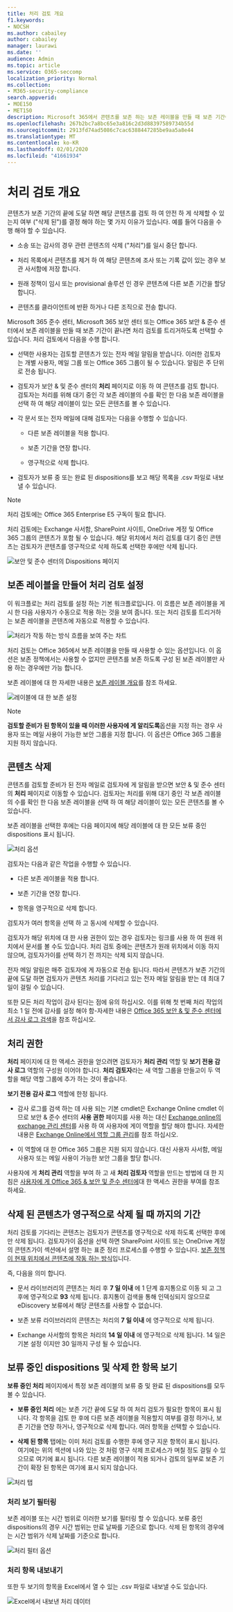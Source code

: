 ```yaml
---
title: 처리 검토 개요
f1.keywords:
- NOCSH
ms.author: cabailey
author: cabailey
manager: laurawi
ms.date: ''
audience: Admin
ms.topic: article
ms.service: O365-seccomp
localization_priority: Normal
ms.collection:
- M365-security-compliance
search.appverid:
- MOE150
- MET150
description: Microsoft 365에서 콘텐츠를 보존 하는 보존 레이블을 만들 때 보존 기간이 끝나면 처리 검토를 트리거하도록 선택할 수 있습니다.
ms.openlocfilehash: 267b2bc7a8bc65e3a816c2d3d88397589734b55d
ms.sourcegitcommit: 2913fd74ad5086c7cac6388447285be9aa5a8e44
ms.translationtype: MT
ms.contentlocale: ko-KR
ms.lasthandoff: 02/01/2020
ms.locfileid: "41661934"
---
```

# <a name="overview-of-disposition-reviews"></a>처리 검토 개요

콘텐츠가 보존 기간의 끝에 도달 하면 해당 콘텐츠를 검토 하 여 안전 하 게 삭제할 수 있는지 여부 ("삭제 된")를 결정 해야 하는 몇 가지 이유가 있습니다. 예를 들어 다음을 수행 해야 할 수 있습니다.
  
- 소송 또는 감사의 경우 관련 콘텐츠의 삭제 ("처리")를 일시 중단 합니다.
    
- 처리 목록에서 콘텐츠를 제거 하 여 해당 콘텐츠에 조사 또는 기록 값이 있는 경우 보관 사서함에 저장 합니다.
    
- 원래 정책이 임시 또는 provisional 솔루션 인 경우 콘텐츠에 다른 보존 기간을 할당 합니다.
    
- 콘텐츠를 클라이언트에 반환 하거나 다른 조직으로 전송 합니다.
    
Microsoft 365 준수 센터, Microsoft 365 보안 센터 또는 Office 365 보안 & 준수 센터에서 보존 레이블을 만들 때 보존 기간이 끝나면 처리 검토를 트리거하도록 선택할 수 있습니다. 처리 검토에서 다음을 수행 합니다.
  
- 선택한 사용자는 검토할 콘텐츠가 있는 전자 메일 알림을 받습니다. 이러한 검토자는 개별 사용자, 메일 그룹 또는 Office 365 그룹이 될 수 있습니다. 알림은 주 단위로 전송 됩니다.
    
- 검토자가 보안 &amp; 및 준수 센터의 **처리** 페이지로 이동 하 여 콘텐츠를 검토 합니다. 검토자는 처리를 위해 대기 중인 각 보존 레이블의 수를 확인 한 다음 보존 레이블을 선택 하 여 해당 레이블이 있는 모든 콘텐츠를 볼 수 있습니다.
    
- 각 문서 또는 전자 메일에 대해 검토자는 다음을 수행할 수 있습니다.
    
  - 다른 보존 레이블을 적용 합니다.
    
  - 보존 기간을 연장 합니다.
    
  - 영구적으로 삭제 합니다.
    
- 검토자가 보류 중 또는 완료 된 dispositions를 보고 해당 목록을 .csv 파일로 내보낼 수 있습니다.

> [!NOTE]
> 처리 검토에는 Office 365 Enterprise E5 구독이 필요 합니다.
  
처리 검토에는 Exchange 사서함, SharePoint 사이트, OneDrive 계정 및 Office 365 그룹의 콘텐츠가 포함 될 수 있습니다. 해당 위치에서 처리 검토를 대기 중인 콘텐츠는 검토자가 콘텐츠를 영구적으로 삭제 하도록 선택한 후에만 삭제 됩니다.
  
![보안 및 준수 센터의 Dispositions 페이지](media/Retention-Dispositions-v2-page.png)


## <a name="setting-up-the-disposition-review-by-creating-a-retention-label"></a>보존 레이블을 만들어 처리 검토 설정

이 워크플로는 처리 검토를 설정 하는 기본 워크플로입니다. 이 흐름은 보존 레이블을 게시 한 다음 사용자가 수동으로 적용 하는 것을 보여 줍니다. 또는 처리 검토를 트리거하는 보존 레이블을 콘텐츠에 자동으로 적용할 수 있습니다.
  
![처리가 작동 하는 방식 흐름을 보여 주는 차트](media/5fb3f33a-cb53-468c-becc-6dda0ec52778.png)
  
처리 검토는 Office 365에서 보존 레이블을 만들 때 사용할 수 있는 옵션입니다. 이 옵션은 보존 정책에서는 사용할 수 없지만 콘텐츠를 보존 하도록 구성 된 보존 레이블만 사용 하는 경우에만 가능 합니다.
  
보존 레이블에 대 한 자세한 내용은 [보존 레이블 개요](labels.md)를 참조 하세요.
  
![레이블에 대 한 보존 설정](media/a16dd202-8862-40ac-80ff-6fee974de5da.png)
 
> [!NOTE]
> **검토할 준비가 된 항목이 있을 때 이러한 사용자에 게 알리도록**옵션을 지정 하는 경우 사용자 또는 메일 사용이 가능한 보안 그룹을 지정 합니다. 이 옵션은 Office 365 그룹을 지원 하지 않습니다.

## <a name="disposing-content"></a>콘텐츠 삭제

콘텐츠를 검토할 준비가 된 전자 메일로 검토자에 게 알림을 받으면 보안 &amp; 및 준수 센터의 **처리** 페이지로 이동할 수 있습니다. 검토자는 처리를 위해 대기 중인 각 보존 레이블의 수를 확인 한 다음 보존 레이블을 선택 하 여 해당 레이블이 있는 모든 콘텐츠를 볼 수 있습니다.

보존 레이블을 선택한 후에는 다음 페이지에 해당 레이블에 대 한 모든 보류 중인 dispositions 표시 됩니다.

![처리 옵션](media/Retention-Disposition-options-v2.png)

검토자는 다음과 같은 작업을 수행할 수 있습니다. 
  
- 다른 보존 레이블을 적용 합니다.
    
- 보존 기간을 연장 합니다.
    
- 항목을 영구적으로 삭제 합니다.

검토자가 여러 항목을 선택 하 고 동시에 삭제할 수 있습니다.
    
검토자가 해당 위치에 대 한 사용 권한이 있는 경우 검토자는 링크를 사용 하 여 원래 위치에서 문서를 볼 수도 있습니다. 처리 검토 중에는 콘텐츠가 원래 위치에서 이동 하지 않으며, 검토자가이를 선택 하기 전 까지는 삭제 되지 않습니다.
  
전자 메일 알림은 매주 검토자에 게 자동으로 전송 됩니다. 따라서 콘텐츠가 보존 기간의 끝에 도달 하면 검토자가 콘텐츠 처리를 기다리고 있는 전자 메일 알림을 받는 데 최대 7 일이 걸릴 수 있습니다.
  
또한 모든 처리 작업이 감사 된다는 점에 유의 하십시오. 이를 위해 첫 번째 처리 작업의 최소 1 일 전에 감사를 설정 해야 함-자세한 내용은 [Office 365 보안 &amp; 및 준수 센터에서 감사 로그 검색](search-the-audit-log-in-security-and-compliance.md)을 참조 하십시오. 
  
## <a name="permissions-for-disposition"></a>처리 권한

**처리** 페이지에 대 한 액세스 권한을 얻으려면 검토자가 **처리 관리** 역할 및 **보기 전용 감사 로그** 역할의 구성원 이어야 합니다. **처리 검토자**라는 새 역할 그룹을 만들고이 두 역할을 해당 역할 그룹에 추가 하는 것이 좋습니다. 

**보기 전용 감사 로그** 역할에 한정 됩니다.

- 감사 로그를 검색 하는 데 사용 되는 기본 cmdlet은 Exchange Online cmdlet 이므로 보안 & 준수 센터의 **사용 권한** 페이지를 사용 하는 대신 [Exchange online의 exchange 관리 센터](https://docs.microsoft.com/Exchange/exchange-admin-center)를 사용 하 여 사용자에 게이 역할을 할당 해야 합니다. 자세한 내용은 [Exchange Online에서 역할 그룹 관리](https://docs.microsoft.com/Exchange/permissions-exo/role-groups)를 참조 하십시오.

- 이 역할에 대 한 Office 365 그룹은 지원 되지 않습니다. 대신 사용자 사서함, 메일 사용자 또는 메일 사용이 가능한 보안 그룹을 할당 합니다.

사용자에 게 **처리 관리** 역할을 부여 하 고 새 **처리 검토자** 역할을 만드는 방법에 대 한 지침은 [사용자에 게 Office 365 &amp; 보안 및 준수 센터에](../security/office-365-security/grant-access-to-the-security-and-compliance-center.md)대 한 액세스 권한을 부여를 참조 하세요.
  
## <a name="how-long-until-disposed-content-is-permanently-deleted"></a>삭제 된 콘텐츠가 영구적으로 삭제 될 때 까지의 기간

처리 검토를 기다리는 콘텐츠는 검토자가 콘텐츠를 영구적으로 삭제 하도록 선택한 후에만 삭제 됩니다. 검토자가이 옵션을 선택 하면 SharePoint 사이트 또는 OneDrive 계정의 콘텐츠가이 섹션에서 설명 하는 표준 정리 프로세스를 수행할 수 있습니다. [보존 정책이 현재 위치에서 콘텐츠에 작동 하는 방식](retention-policies.md#how-a-retention-policy-works-with-content-in-place)입니다.
  
즉, 다음을 의미 합니다.
  
- 문서 라이브러리의 콘텐츠는 처리 후 **7 일 이내** 에 1 단계 휴지통으로 이동 되 고 그 후에 영구적으로 **93** 삭제 됩니다. 휴지통이 검색을 통해 인덱싱되지 않으므로 eDiscovery 보류에서 해당 콘텐츠를 사용할 수 없습니다.

- 보존 보류 라이브러리의 콘텐츠는 처리의 **7 일 이내** 에 영구적으로 삭제 됩니다.

- Exchange 사서함의 항목은 처리의 **14 일 이내** 에 영구적으로 삭제 됩니다. 14 일은 기본 설정 이지만 30 일까지 구성 될 수 있습니다.
    
## <a name="view-pending-dispositions-and-disposed-items"></a>보류 중인 dispositions 및 삭제 한 항목 보기

**보류 중인 처리** 페이지에서 특정 보존 레이블의 보류 중 및 완료 된 dispositions를 모두 볼 수 있습니다. 
  
- **보류 중인 처리** 에는 보존 기간 끝에 도달 하 여 처리 검토가 필요한 항목이 표시 됩니다. 각 항목을 검토 한 후에 다른 보존 레이블을 적용할지 여부를 결정 하거나, 보존 기간을 연장 하거나, 영구적으로 삭제 합니다. 여러 항목을 선택할 수 있습니다.
    
- **삭제 된 항목** 탭에는 이미 처리 검토를 수행한 후에 영구 지운 항목이 표시 됩니다. 여기에는 위의 섹션에 나와 있는 것 처럼 영구 삭제 프로세스가 며칠 정도 걸릴 수 있으므로 여기에 표시 됩니다. 다른 보존 레이블이 적용 되거나 검토의 일부로 보존 기간이 확장 된 항목은 여기에 표시 되지 않습니다.

![처리 탭](media/Retention-Disposition-tabs.png)
    
### <a name="filter-the-disposition-views"></a>처리 보기 필터링

보존 레이블 또는 시간 범위로 이러한 보기를 필터링 할 수 있습니다. 보류 중인 dispositions의 경우 시간 범위는 만료 날짜를 기준으로 합니다. 삭제 된 항목의 경우에는 시간 범위가 삭제 날짜를 기준으로 합니다.
  
![처리 필터 옵션](media/Retention-filter-options.png)

### <a name="export-the-disposition-items"></a>처리 항목 내보내기

또한 두 보기의 항목을 Excel에서 열 수 있는 .csv 파일로 내보낼 수도 있습니다.
  
![Excel에서 내보낸 처리 데이터](media/08e3bc09-b132-47b4-a051-a590b697e725.png)
  

